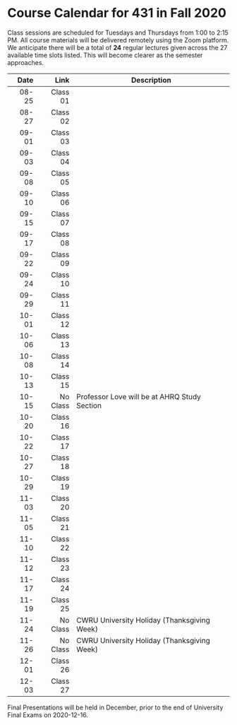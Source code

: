 # Course Calendar for 431 in Fall 2020

Class sessions are scheduled for Tuesdays and Thursdays from 1:00 to 2:15 PM. All course materials will be delivered remotely using the Zoom platform. We anticipate there will be a total of **24** regular lectures given across the 27 available time slots listed. This will become clearer as the semester approaches.

Date | Link | Description
-------: | ----: | ---------------------------------------------------------------------------------------
08-25 | Class 01 | 
08-27 | Class 02 | 
09-01 | Class 03 | 
09-03 | Class 04 |
09-08 | Class 05 | 
09-10 | Class 06 |
09-15 | Class 07 |
09-17 | Class 08 | 
09-22 | Class 09 |
09-24 | Class 10 |
09-29 | Class 11 |
10-01 | Class 12 |
10-06 | Class 13 |
10-08 | Class 14 |
10-13 | Class 15 |
10-15 | No Class | Professor Love will be at AHRQ Study Section
10-20 | Class 16 |
10-22 | Class 17 |
10-27 | Class 18 |
10-29 | Class 19 |
11-03 | Class 20 |
11-05 | Class 21 | 
11-10 | Class 22 | 
11-12 | Class 23 | 
11-17 | Class 24 | 
11-19 | Class 25 | 
11-24 | No Class | CWRU University Holiday (Thanksgiving Week)
11-26 | No Class | CWRU University Holiday (Thanksgiving Week)
12-01 | Class 26 | 
12-03 | Class 27 | 

Final Presentations will be held in December, prior to the end of University Final Exams on 2020-12-16.
